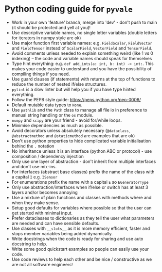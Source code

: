 # Python coding guide for `pyvale`
- Work in your own 'feature' branch, merge into 'dev' - don't push to main (it should be protected and yell at you)!
- Use descriptive variable names, no single letter variables (double letters for iterators in numpy style are ok)
- Use major function first variable names: e.g. `FieldScalar`, `FieldVector` and `FieldTensor` instead of `ScalarField`, `VectorField` and `TensorField`.
- Avoid comments unless needed to explain something weird (like 1 vs 0 indexing) – the code and variable names should speak for themselves
- Type hint everything: e.g. `def add_ints(a: int, b: int) -> int:`. This makes your code easier to understand and you have the possibility of compiling things if you need.
- Use guard clauses (if statements) with returns at the top of functions to reduce the number of nested if/else structures.
- `pylint` is a slow linter but will help you if you have type hinted everything.
- Follow the PEP8 style guide: https://peps.python.org/pep-0008/ 
- Default mutable data types to `None`.
- Use `pathlib` and the `Path` class to manage all file io in preference to manual string handling or the `os` module.
- `numpy` and `scipy` are your friend - avoid for/while loops.
- Minimise dependencies as much as possible.
- Avoid decorators unless absolutely necessary (`@dataclass`,  `@abstractmethod` and `@staticmethod` are examples that are ok)
- Don't use python properties to hide complicated variable initialisation behind the `.` notation
- No inheritance unless it is an interface (python ABC or protocol) - use composition / dependency injection
- Only use one layer of abstraction - don't inherit from multiple interfaces and don't use mix-ins.
- For interfaces (abstract base classes) prefix the name of the class with a capital `I` e.g. `ISensor`
- For enumerations prefix the name with a capital `E` so `EGeneratorType`
- Only use abstraction/interfaces when if/else or switch has at least 3 layers and/or becomes annoying
- Use a mixture of plain functions and classes with methods where and when they make sense.
- Setup good defaults for variables where possible so that the user can get started with minimal input.
- Prefer dataclasses to dictionaries as they tell the user what parameters are needed and can have sensible defaults.
- Use classes with `__slots__` as it is more memory efficient, faster and stops member variables being added dynamically.
- Write docstrings when the code is ready for sharing and use auto docstring to help.
- Write some good quickstart examples so people can easily use your code.
- Use code reviews to help each other and be nice / constructive as we are not all software engineers!